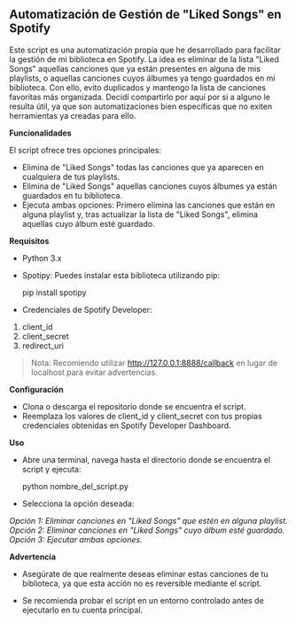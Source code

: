 ## Automatización de Gestión de "Liked Songs" en Spotify

Este script es una automatización propia que he desarrollado para facilitar la gestión de mi biblioteca en Spotify. La idea es eliminar de la lista "Liked Songs" aquellas canciones que ya están presentes en alguna de mis playlists, o aquellas canciones cuyos álbumes ya tengo guardados en mi biblioteca. Con ello, evito duplicados y mantengo la lista de canciones favoritas más organizada. Decidí compartirlo por aquí por si a alguno le resulta útil, ya que son automatizaciones bien específicas que no exiten herramientas ya creadas para ello.  

**Funcionalidades**

El script ofrece tres opciones principales:  

 -  Elimina de "Liked Songs" todas las canciones que ya aparecen en cualquiera de tus playlists.  
 - Elimina de "Liked Songs" aquellas canciones cuyos álbumes ya están guardados en tu biblioteca.
 - Ejecuta ambas opciones: Primero elimina las canciones que están en alguna playlist y, tras actualizar la lista de "Liked Songs", elimina aquellas cuyo álbum    esté guardado.

**Requisitos**

 - Python 3.x
 - Spotipy: Puedes instalar esta biblioteca utilizando pip:

    pip install spotipy

 - Credenciales de Spotify Developer:
 1. client_id 
 2. client_secret 
 3. redirect_uri

> Nota: Recomiendo utilizar http://127.0.0.1:8888/callback en lugar
> de localhost para evitar advertencias.

**Configuración**

 - Clona o descarga el repositorio donde se encuentra el script.
 - Reemplaza los valores de client_id y client_secret con tus propias credenciales obtenidas en Spotify Developer Dashboard.

**Uso**

 - Abre una terminal, navega hasta el directorio donde se encuentra el script y ejecuta:

    python nombre_del_script.py

 - Selecciona la opción deseada:

*Opción 1: Eliminar canciones en "Liked Songs" que estén en alguna playlist.
Opción 2: Eliminar canciones en "Liked Songs" cuyo álbum esté guardado.
Opción 3: Ejecutar ambas opciones.*
  
**Advertencia**

 - Asegúrate de que realmente deseas eliminar estas canciones de tu
   biblioteca, ya que esta acción no es reversible mediante el script.

 - Se recomienda probar el script en un entorno controlado antes de
   ejecutarlo en tu cuenta principal.
